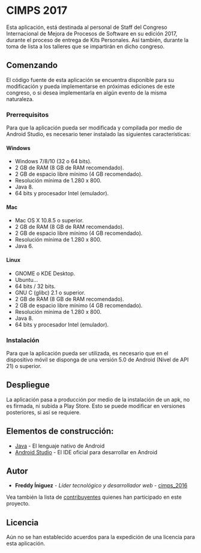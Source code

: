 # CIMPS 2017

Esta aplicación, está destinada al personal de Staff del Congreso Internacional de Mejora de Procesos de Software en su edición 2017, durante el proceso de entrega de Kits Personales. Así también, durante la toma de lista a los talleres que se impartirán en dicho congreso.

## Comenzando

El código fuente de esta aplicación se encuentra disponible para su modificación y pueda implementarse en próximas ediciones de este congreso, o si desea implementarla en algún evento de la misma naturaleza.

### Prerrequisitos

Para que la aplicación pueda ser modificada y compilada por medio de Android Studio, es necesario tener instalado las siguientes características:

#### Windows

* Windows 7/8/10 (32 o 64 bits).
* 2 GB de RAM (8 GB de RAM recomendado).
* 2 GB de espacio libre mínimo (4 GB recomendado).
* Resolución mínima de 1.280 x 800.
* Java 8.
* 64 bits y procesador Intel (emulador).

#### Mac

* Mac OS X 10.8.5 o superior.
* 2 GB de RAM (8 GB de RAM recomendado).
* 2 GB de espacio libre mínimo (4 GB recomendado).
* Resolución mínima de 1.280 x 800.
* Java 6.

#### Linux

* GNOME o KDE Desktop.
* Ubuntu…
* 64 bits / 32 bits.
* GNU C (glibc) 2.1 o superior.
* 2 GB de RAM (8 GB de RAM recomendado).
* 2 GB de espacio libre mínimo (4 GB recomendado).
* Resolución mínima de 1.280 x 800.
* Java 8.
* 64 bits y procesador Intel (emulador).

### Instalación

Para que la aplicación pueda ser utilizada, es necesario que en el dispositivo móvil se disponga de una versión 5.0 de Android (Nivel de API 21) o superior.

## Despliegue

La aplicación pasa a producción por medio de la instalación de un apk, no es firmada, ni subida a Play Store. Esto se puede modificar en versiones posteriores, si así se requiere.

## Elementos de construcción:

* [Java](https://www.java.com/es/download/) - El lenguaje nativo de Android
* [Android Studio](https://developer.android.com/studio/index.html) - El IDE oficial para desarrollar en Android

## Autor

* **Freddy Íniguez** - *Líder tecnológico y desarrollador web* - [cimps_2016](https://github.com/freddyiniguez/cimps_2016)

Vea también la lista de [contribuyentes](https://github.com/mennypm/cimps_2017/graphs/contributors) quienes han participado en este proyecto.

## Licencia

Aún no se han establecido acuerdos para la expedición de una licencia para esta aplicación.

